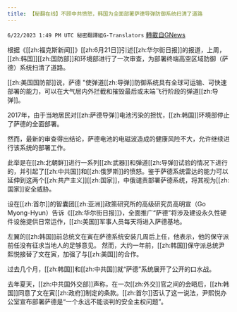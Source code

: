 ```yaml
---
title: 【秘翻在线】不顾中共愤怒，韩国为全面部署萨德导弹防御系统扫清了道路
---
```

`6/22/2023 1:49 PM UTC 秘密翻譯組G-Translators` [轉載自GNews](https://gnews.org/articles/1404089)

根据《[[zh:福克斯新闻]]》[[zh:6月21日]]引述[[zh:华尔街日报]]的报道，上周，[[zh:韩国]][[zh:国防部]]和环境部进行了一次审查，为部署终端高空区域防御（萨德）系统扫清了道路。

[[zh:美国国防部]]说，萨德 "使弹道[[zh:导弹]]防御系统具有全球可运输、可快速部署的能力，可以在大气层内外拦截和摧毁最后或末端飞行阶段的弹道[[zh:导弹]]。

2017年，由于当地居民对[[zh:萨德导弹]]电池污染的担忧，[[zh:韩国]]环境部停止了萨德的全面部署。

然而，最新的审查得出结论，萨德电池的电磁波造成的健康风险不大，允许继续进行该系统的部署工作。

此举是在[[zh:北朝鲜]]进行一系列[[zh:武器]]和弹道[[zh:导弹]]试验的情况下进行的，并引起了[[zh:中共国]]和[[zh:俄罗斯]]的愤怒。鉴于萨德系统雷达的能力可以延伸到这两个[[zh:共产主义]][[zh:国家]]，中俄谴责部署萨德系统，将其视为[[zh:国家]]安全威胁。

设在[[zh:首尔]]的智囊团[[zh:亚洲]]政策研究所的高级研究员高明宣（Go Myong-Hyun）告诉《[[zh:华尔街日报]]》，全面推广“萨德”将涉及建设永久性硬件设施提供日常运作，[[zh:美国]]军事人员每天将进入萨德基地。

左翼的[[zh:韩国]]前总统文在寅在萨德系统安装几周后上任，他表示，他的保守派前任没有征求当地人的足够意见。 然而，大约一年前，[[zh:韩国]]保守派总统尹熙悦接替了文在寅，加强了与[[zh:美国]]的合作。

过去几个月，[[zh:韩国]]和[[zh:中共国]]就“萨德”系统展开了公开的口水战。

去年夏天，[[zh:中共国外交部]]声称，在一次[[zh:外交]]官之间的会晤后，[[zh:韩国]]同意了文在寅[[zh:政府]]制定的条款。[[zh:首尔]]否认了这一说法，尹熙悦办公室宣布部署萨德是“一个永远不能谈判的安全主权问题”。
